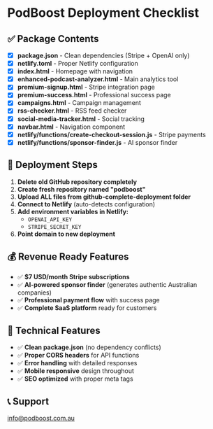 # PodBoost Deployment Checklist

## ✅ Package Contents
- [x] **package.json** - Clean dependencies (Stripe + OpenAI only)
- [x] **netlify.toml** - Proper Netlify configuration
- [x] **index.html** - Homepage with navigation
- [x] **enhanced-podcast-analyzer.html** - Main analytics tool
- [x] **premium-signup.html** - Stripe integration page
- [x] **premium-success.html** - Professional success page
- [x] **campaigns.html** - Campaign management
- [x] **rss-checker.html** - RSS feed checker
- [x] **social-media-tracker.html** - Social tracking
- [x] **navbar.html** - Navigation component
- [x] **netlify/functions/create-checkout-session.js** - Stripe payments
- [x] **netlify/functions/sponsor-finder.js** - AI sponsor finder

## 🚀 Deployment Steps
1. **Delete old GitHub repository completely**
2. **Create fresh repository named "podboost"**
3. **Upload ALL files from github-complete-deployment folder**
4. **Connect to Netlify** (auto-detects configuration)
5. **Add environment variables in Netlify:**
   - `OPENAI_API_KEY`
   - `STRIPE_SECRET_KEY`
6. **Point domain to new deployment**

## 💰 Revenue Ready Features
- ✅ **$7 USD/month Stripe subscriptions**
- ✅ **AI-powered sponsor finder** (generates authentic Australian companies)
- ✅ **Professional payment flow** with success page
- ✅ **Complete SaaS platform** ready for customers

## 🔧 Technical Features
- ✅ **Clean package.json** (no dependency conflicts)
- ✅ **Proper CORS headers** for API functions
- ✅ **Error handling** with detailed responses
- ✅ **Mobile responsive** design throughout
- ✅ **SEO optimized** with proper meta tags

## 📞 Support
info@podboost.com.au